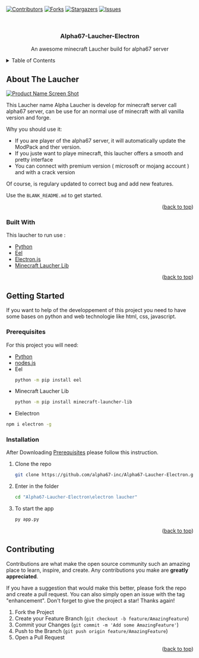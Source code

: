 [![Contributors][contributors-shield]][contributors-url]
[![Forks][forks-shield]][forks-url]
[![Stargazers][stars-shield]][stars-url]
[![Issues][issues-shield]][issues-url]



<!-- PROJECT LOGO -->
<br />
<!--<div align="center">
  <a href="https://github.com/alpha67-inc/Alpha67-Laucher-Electron/blob/main/image/test.jpg?raw=true">
    <img src="images/logo.png" alt="Logo" width="80" height="80">
  </a> -->

  <h3 align="center">Alpha67-Laucher-Electron</h3>

  <p align="center">
    An awesome minecraft Laucher build for alpha67 server
</div>



<!-- TABLE OF CONTENTS -->
<details>
  <summary>Table of Contents</summary>
  <ol>
    <li>
      <a href="#about-the-project">About The Project</a>
      <ul>
        <li><a href="#built-with">Built With</a></li>
      </ul>
    </li>
    <li>
      <a href="#getting-started">Getting Started</a>
      <ul>
        <li><a href="#prerequisites">Prerequisites</a></li>
        <li><a href="#installation">Installation</a></li>
      </ul>
    </li>
    <li><a href="#usage">Usage</a></li>
    <li><a href="#roadmap">Roadmap</a></li>
    <li><a href="#contributing">Contributing</a></li>
    <li><a href="#Acknowledgments">Acknowledgments</a></li>
  </ol>
</details>



<!-- ABOUT THE PROJECT -->
## About The Laucher

[![Product Name Screen Shot][product-screenshot]](https://example.com)

This Laucher name Alpha Laucher is develop for minecraft server call alpha67 server, can be use for an normal use of minecraft with all vanilla version and forge.

Why you should use it:
* If you are player of the alpha67 server, it will automatically update the ModPack and ther version.
* If you juste want to playe minecraft, this laucher offers a smooth and pretty interface
* You can connect with premium version ( microsoft or mojang account ) and with a crack version

Of course, is regulary updated to correct bug and add new features.

Use the `BLANK_README.md` to get started.

<p align="right">(<a href="#top">back to top</a>)</p>



### Built With

This laucher to run use : 

* [Python](https://www.python.org/)
* [Eel](https://github.com/ChrisKnott/Eel)
* [Electron.js](https://www.electronjs.org/)
* [Minecraft Laucher Lib](https://gitlab.com/JakobDev/minecraft-launcher-lib)

<p align="right">(<a href="#top">back to top</a>)</p>



<!-- GETTING STARTED -->
## Getting Started

If you want to help of the developpement of this project you need to have some bases on python and web technologie like html, css, javascript.

### Prerequisites

For this project you will need:

* [Python](https://www.python.org/)
* [nodes.js](https://nodejs.org/en/)
* Eel 
  ```sh
  python -m pip install eel
  ```
* Minecraft Laucher Lib
  ```sh
  python -m pip install minecraft-launcher-lib
  ```
 * Elelectron
  ```sh
  npm i electron -g
  ```


### Installation

After Downloading <a href="#### Prerequisites">Prerequisites</a> please follow this instruction.

1. Clone the repo
   ```sh
   git clone https://github.com/alpha67-inc/Alpha67-Laucher-Electron.git
   ```

2. Enter in the folder
   ```sh
   cd "Alpha67-Laucher-Electron\electron laucher"
   ```
3. To start the app
   ```sh
   py app.py
   ```

<p align="right">(<a href="#top">back to top</a>)</p>


<!-- CONTRIBUTING -->
## Contributing

Contributions are what make the open source community such an amazing place to learn, inspire, and create. Any contributions you make are **greatly appreciated**.

If you have a suggestion that would make this better, please fork the repo and create a pull request. You can also simply open an issue with the tag "enhancement".
Don't forget to give the project a star! Thanks again!

1. Fork the Project
2. Create your Feature Branch (`git checkout -b feature/AmazingFeature`)
3. Commit your Changes (`git commit -m 'Add some AmazingFeature'`)
4. Push to the Branch (`git push origin feature/AmazingFeature`)
5. Open a Pull Request

<p align="right">(<a href="#top">back to top</a>)</p>



<!-- MARKDOWN LINKS & IMAGES -->
<!-- https://www.markdownguide.org/basic-syntax/#reference-style-links -->
[contributors-shield]: https://img.shields.io/github/contributors/alpha67-inc/Alpha67-Laucher-Electron.svg?style=for-the-badge
[contributors-url]: https://github.com/alpha67-inc/Alpha67-Laucher-Electron/graphs/contributors
[forks-shield]: https://img.shields.io/github/forks/alpha67-inc/Alpha67-Laucher-Electron.svg?style=for-the-badge
[forks-url]: https://github.com/alpha67-inc/Alpha67-Laucher-Electron/network/members
[stars-shield]: https://img.shields.io/github/stars/alpha67-inc/Alpha67-Laucher-Electron.svg?style=for-the-badge
[stars-url]: https://github.com/alpha67-inc/Alpha67-Laucher-Electron/stargazers
[issues-shield]: https://img.shields.io/github/issues/alpha67-inc/Alpha67-Laucher-Electron.svg?style=for-the-badge
[issues-url]: https://github.com/alpha67-inc/Alpha67-Laucher-Electron/issues
[license-shield]: https://img.shields.io/github/license/alpha67-inc/Alpha67-Laucher-Electron.svg?style=for-the-badge
[license-url]: https://github.com/alpha67-inc/Alpha67-Laucher-Electron/blob/master/LICENSE.txt
[product-screenshot]: images/screenshot.png
